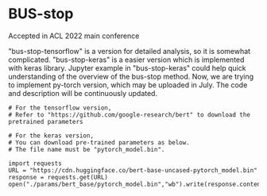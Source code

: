 # BUS-stop
Accepted in ACL 2022 main conference 

"bus-stop-tensorflow" is a version for detailed analysis, so it is somewhat complicated.
"bus-stop-keras" is a easier version which is implemented with keras library.
Jupyter example in "bus-stop-keras" could help quick understanding of the overview of the bus-stop method.
Now, we are trying to implement py-torch version, which may be uploaded in July. 
The code and description will be continuously updated.

````
# For the tensorflow version, 
# Refer to "https://github.com/google-research/bert" to download the pretrained parameters

# For the keras version,
# You can download pre-trained parameters as below.
# The file name must be "pytorch_model.bin".

import requests
URL = "https://cdn.huggingface.co/bert-base-uncased-pytorch_model.bin"
response = requests.get(URL)
open("./params/bert_base/pytorch_model.bin","wb").write(response.content)
````
